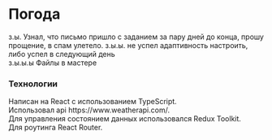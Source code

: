 <h1>Погода</h1>
з.ы. Узнал, что письмо пришло с заданием за пару дней до конца, прошу прощение, в спам улетело. з.ы.ы. не успел адаптивность настроить, либо успел в следующий день<br>
з.ы.ы.ы Файлы в мастере<br>
<h3><b>Технологии</b></h3>
Написан на React с использованием TypeScript.<br>
Использовал api https://www.weatherapi.com/.<br>
Для управления состоянием данных использовался Redux Toolkit.<br>
Для роутинга React Router.

